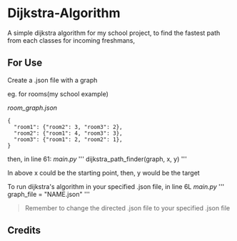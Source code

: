 # Dijkstra-Algorithm
A simple dijkstra algorithm for my school project, to find the fastest path from each classes for incoming freshmans,

## For Use
Create a .json file with a graph

eg. for rooms(my school example)

*room_graph.json*
```
{
  "room1": {"room2": 3, "room3": 2},
  "room2": {"room1": 4, "room3": 3},
  "room3": {"room1": 2, "room2": 1},
}
```

then, in line 61:
*main.py*
'''
dijkstra_path_finder(graph, x, y)
'''

In above x could be the starting point, then, y would be the target

To run dijkstra's algorithm in your specified .json file, in line 6L
*main.py*
'''
graph_file = "NAME.json"
'''
> Remember to change the directed .json file to your specified .json file

## Credits
